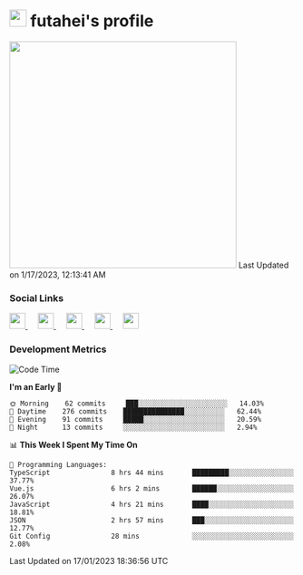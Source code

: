 <h1><img src="https://fonts.gstatic.com/s/e/notoemoji/latest/1f914/512.gif" width="30"/> futahei's profile</h1>
<!--START_SECTION:lapras-card-->
<a href="https://lapras.com/public/M9NU3UQ" target="_blank" rel="noopener noreferrer"><img src="https://lapras-card-generator.vercel.app/api/svg?e=3.42&b=3.57&i=3.17&b1=%23232323&b2=%236d6d6d&i1=%23212121&i2=%23818181&l=ja" width="400" ></a>  
Last Updated on 1/17/2023, 12:13:41 AM
<!--END_SECTION:lapras-card-->

<h3>Social Links</h3>
<p>
  <a href= "https://github.com/futahei">
    <img src="https://img.icons8.com/ios-filled/50/000000/github.svg" width="28px"/>
  </a>
  &emsp;
  <a href= "https://www.youtube.com/channel/UC6cSz5FoLd8ib7Qnncyj-eg">
    <img src="https://img.icons8.com/ios-filled/50/000000/youtube.svg" width="28px"/>
  </a>
  &emsp;
  <a href= "https://twitter.com/kohei_fttk">
    <img src="https://img.icons8.com/ios-filled/50/000000/twitter.svg" width="28px"/>
  </a>
  &emsp;
  <a href= "https://keybase.io/futahei">
    <img src="https://img.icons8.com/ios-filled/50/000000/keybase2.svg" width="28px"/>
  </a>
  &emsp;
  <a href="mailto:kohei_f@cynack.com">
    <img src="https://img.icons8.com/ios-filled/50/000000/email.png" width="28px"/>
  </a>
</p>

<h3>Development Metrics</h3>

<!--START_SECTION:waka-->
![Code Time](http://img.shields.io/badge/Code%20Time-1%2C052%20hrs%2024%20mins-blue)

**I'm an Early 🐤** 

```text
🌞 Morning    62 commits     ███░░░░░░░░░░░░░░░░░░░░░░   14.03% 
🌆 Daytime    276 commits    ███████████████░░░░░░░░░░   62.44% 
🌃 Evening    91 commits     █████░░░░░░░░░░░░░░░░░░░░   20.59% 
🌙 Night      13 commits     ░░░░░░░░░░░░░░░░░░░░░░░░░   2.94%

```


📊 **This Week I Spent My Time On** 

```text
💬 Programming Languages: 
TypeScript               8 hrs 44 mins       █████████░░░░░░░░░░░░░░░░   37.77% 
Vue.js                   6 hrs 2 mins        ██████░░░░░░░░░░░░░░░░░░░   26.07% 
JavaScript               4 hrs 21 mins       ████░░░░░░░░░░░░░░░░░░░░░   18.81% 
JSON                     2 hrs 57 mins       ███░░░░░░░░░░░░░░░░░░░░░░   12.77% 
Git Config               28 mins             ░░░░░░░░░░░░░░░░░░░░░░░░░   2.08%

```


 Last Updated on 17/01/2023 18:36:56 UTC
<!--END_SECTION:waka-->
